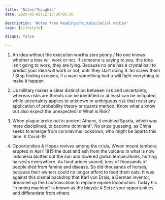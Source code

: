 ```yaml
---
title: "Notes/Thoughts"
date: 2020-05-05T12:13:30+05:30

description: "Notes from Readings/Youtube/Social medias"
tags: [Lifestyle]

disqus: false 

---
```


1. An idea without the execution worths zero penny /  No one knows whether a idea will work or not. If someone is saying to you, this idea isn’t going to work, they are lying. Because no one has a crystal ball to predict your idea will work or not, until they start doing it. So screw them / Stop finding excuses, if u want something bad u will fight everything to make it happen. 

2. Us military makes a clear distinction between risk and uncertainty, whereas risks are threats can be identified or at least can be mitigated, while uncertainty applies to unknown or ambiguous risk that resist any application of probability theory or quants method. Know what u know but also expect the unexpected!  # What is Risk? 

3. When plague broke out in ancient Athens, it enabled Sparta, which was more disciplined, to become dominant”. No prize guessing, as China seeks to emerge from coronavirus lockdown, who might be Sparta this time. # Covid-19 

4. Opportunities & Hopes revives among the crisis, Wwen mount tambora erupted in April 1815 the dust and ash from the volcano in what is now Indonesia blotted out the sun and lowered global temperatures, hurting harvests everywhere. As food prices soared, tens of thousands of people died from famine and disease. So did thousands of horses, because their owners could no longer afford to feed them oats. It was against this dismal backdrop that Karl von Drais, a German inventor, dreamed up the Laufmaschine to replace equine locomotion. Today his “running machine” is known as the bicycle  # Seize your opportunities and differeniate from others 